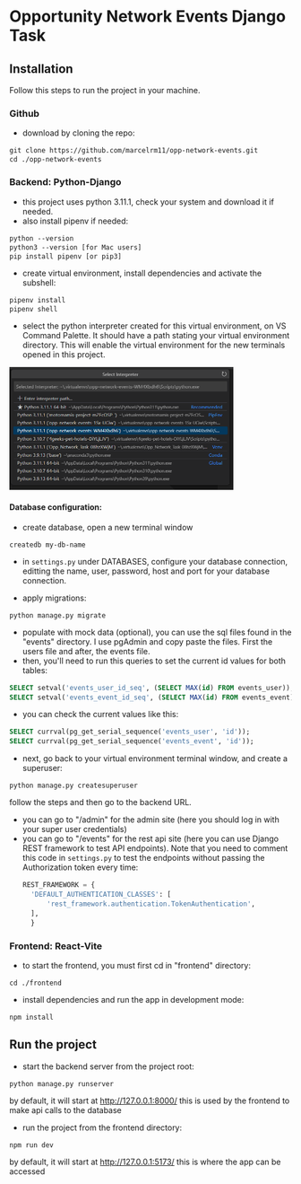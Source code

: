 # Opportunity Network Events Django Task

## Installation

Follow this steps to run the project in your machine.

### Github

- download by cloning the repo:

```shell
git clone https://github.com/marcelrm11/opp-network-events.git
cd ./opp-network-events
```

### Backend: Python-Django

- this project uses python 3.11.1, check your system and download it if needed.
- also install pipenv if needed:

```shell
python --version
python3 --version [for Mac users]
pip install pipenv [or pip3]
```

- create virtual environment, install dependencies and activate the subshell:

```shell
pipenv install
pipenv shell
```

- select the python interpreter created for this virtual environment, on VS Command Palette. It should have a path stating your virtual environment directory. This will enable the virtual environment for the new terminals opened in this project.

<!-- ![Select Python Interpreter](./frontend/src/assets/select-python-interpreter.png) -->

<img src="./frontend/src/assets/select-python-interpreter.png" width="400" alt="Select Python Interpreter" />

#### Database configuration:

- create database, open a new terminal window

```shell
createdb my-db-name
```

- in `settings.py` under DATABASES, configure your database connection, editting the name, user, password, host and port for your database connection.

- apply migrations:

```shell
python manage.py migrate
```

- populate with mock data (optional), you can use the sql files found in the "events" directory. I use pgAdmin and copy paste the files. First the users file and after, the events file.
- then, you'll need to run this queries to set the current id values for both tables:

```sql
SELECT setval('events_user_id_seq', (SELECT MAX(id) FROM events_user));
SELECT setval('events_event_id_seq', (SELECT MAX(id) FROM events_event));
```

- you can check the current values like this:

```sql
SELECT currval(pg_get_serial_sequence('events_user', 'id'));
SELECT currval(pg_get_serial_sequence('events_event', 'id'));
```

- next, go back to your virtual environment terminal window, and create a superuser:

```shell
python manage.py createsuperuser
```

follow the steps and then go to the backend URL.

- you can go to "/admin" for the admin site (here you should log in with your super user credentials)
- you can go to "/events" for the rest api site (here you can use Django REST framework to test API endpoints).
  Note that you need to comment this code in `settings.py` to test the endpoints without passing the Authorization token every time:
  ```python
  REST_FRAMEWORK = {
    'DEFAULT_AUTHENTICATION_CLASSES': [
        'rest_framework.authentication.TokenAuthentication',
    ],
    }
  ```

### Frontend: React-Vite

- to start the frontend, you must first cd in "frontend" directory:

```shell
cd ./frontend
```

- install dependencies and run the app in development mode:

```shell
npm install
```

## Run the project

- start the backend server from the project root:

```shell
python manage.py runserver
```

by default, it will start at http://127.0.0.1:8000/
this is used by the frontend to make api calls to the database

- run the project from the frontend directory:

```shell
npm run dev
```

by default, it will start at http://127.0.0.1:5173/
this is where the app can be accessed
